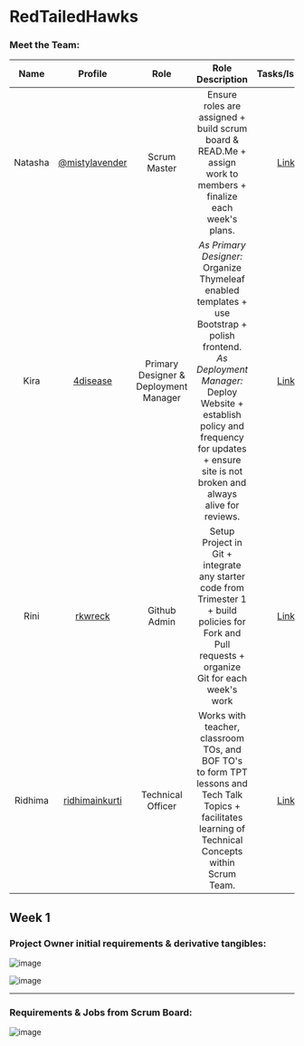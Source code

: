 # RedTailedHawks

### Meet the Team:
| Name | Profile | Role | Role Description | Tasks/Issues | 
| :--: | :-----: | :--: | :--------------: | :----------: | 
| Natasha | [@mistylavender](https://github.com/mistylavender) | Scrum Master | Ensure roles are assigned + build scrum board & READ.Me + assign work to members + finalize each week's plans. | [Link](https://github.com/mistylavender/RedTailedHawks/projects/1?card_filter_query=assignee%3Amistylavender) | 
| Kira | [4disease](https://github.com/4disease) | Primary Designer & Deployment Manager | *As Primary Designer:* Organize Thymeleaf enabled templates + use Bootstrap + polish frontend. *As Deployment Manager:* Deploy Website + establish policy and frequency for updates + ensure site is not broken and always alive for reviews. | [Link](https://github.com/mistylavender/RedTailedHawks/projects/1?card_filter_query=assignee%3A4disease) | 
| Rini | [rkwreck](https://github.com/rkwreck) | Github Admin | Setup Project in Git + integrate any starter code from Trimester 1 + build policies for Fork and Pull requests + organize Git for each week's work | [Link](https://github.com/mistylavender/RedTailedHawks/projects/1?card_filter_query=assignee%3Arkwreck) | 
| Ridhima | [ridhimainkurti](https://github.com/ridhimainukurti) | Technical Officer | Works with teacher, classroom TOs, and BOF TO's to form TPT lessons and Tech Talk Topics + facilitates learning of Technical Concepts within Scrum Team. | [Link](https://github.com/mistylavender/RedTailedHawks/projects/1?card_filter_query=assignee%3Aridhimainukurti) | 

## Week 1 

### Project Owner initial requirements & derivative tangibles:

![image](https://user-images.githubusercontent.com/89210546/158834554-8769c511-368c-4d2c-8162-f3ed49d70604.png)


![image](https://user-images.githubusercontent.com/89210546/158834985-823a8359-e13e-4c91-9ff9-ea7094e7d444.png)

-----------------------------------------------------------------------------------------------------------------------------------------------------------

### Requirements & Jobs from Scrum Board:

![image](https://user-images.githubusercontent.com/89210546/158834791-7c8ad5f4-fa1d-420d-b2c5-62bf9fa40c1b.png)

